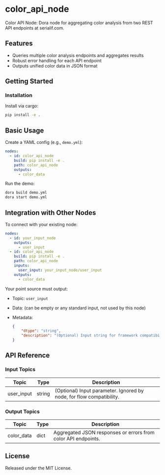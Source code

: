 # color_api_node

Color API Node: Dora node for aggregating color analysis from two REST API endpoints at serialif.com.

## Features
- Queries multiple color analysis endpoints and aggregates results
- Robust error handling for each API endpoint
- Outputs unified color data in JSON format

## Getting Started

### Installation
Install via cargo:
```bash
pip install -e .
````

## Basic Usage

Create a YAML config (e.g., `demo.yml`):

```yaml
nodes:
  - id: color_api_node
    build: pip install -e .
    path: color_api_node
    outputs:
      - color_data
```

Run the demo:
```bash
dora build demo.yml
dora start demo.yml
```


## Integration with Other Nodes

To connect with your existing node:

```yaml
nodes:
  - id: your_input_node
    outputs:
      - user_input
  - id: color_api_node
    build: pip install -e .
    path: color_api_node
    inputs:
      user_input: your_input_node/user_input
    outputs:
      - color_data
```

Your point source must output:

* Topic: `user_input`
* Data: (can be empty or any standard input, not used by this node)
* Metadata:

  ```json
  {
      "dtype": "string",
      "description": "(Optional) Input string for framework compatibility. Not used."
  }
  ```

## API Reference

### Input Topics

| Topic      | Type   | Description                 |
| ---------- | ------ | -------------------------- |
| user_input | string | (Optional) Input parameter. Ignored by node, for flow compatibility. |

### Output Topics

| Topic      | Type   | Description                                         |
| ---------- | ------ | --------------------------------------------------- |
| color_data | dict   | Aggregated JSON responses or errors from color API endpoints. |


## License

Released under the MIT License.

````
